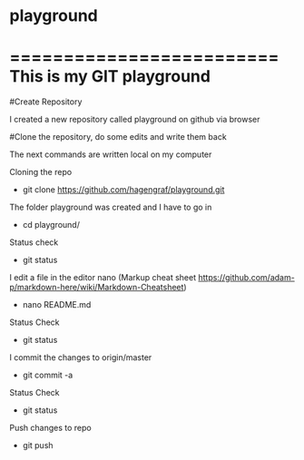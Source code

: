 # playground
=========================
This is my GIT playground
========================


#Create Repository

I created a new repository called playground on github via browser


#Clone the repository, do some edits and write them back

The next commands are written local on my computer  

Cloning the repo 
* git clone https://github.com/hagengraf/playground.git

The folder playground was created and I have to go in
* cd playground/

Status check
* git status

I edit a file in the editor nano
(Markup cheat sheet https://github.com/adam-p/markdown-here/wiki/Markdown-Cheatsheet)
* nano README.md

Status Check
* git status

I commit the changes to origin/master
* git commit -a

Status Check
* git status

Push changes to repo
* git push


